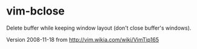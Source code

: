 # vim-bclose
Delete buffer while keeping window layout (don't close buffer's windows).

Version 2008-11-18 from http://vim.wikia.com/wiki/VimTip165
